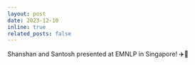 ```yaml
---
layout: post
date: 2023-12-10
inline: true
related_posts: false
---
```


Shanshan and Santosh presented at EMNLP in Singapore! ✈️🎤
